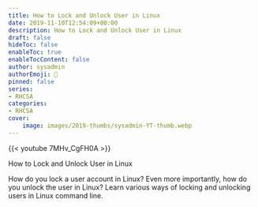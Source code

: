 ```yaml
---
title: How to Lock and Unlock User in Linux
date: 2019-11-10T12:54:09+00:00
description: How to Lock and Unlock User in Linux
draft: false
hideToc: false
enableToc: true
enableTocContent: false
author: sysadmin
authorEmoji: 🐧
pinned: false
series:
- RHCSA
categories:
- RHCSA
cover:
    image: images/2019-thumbs/sysadmin-YT-thumb.webp
---
```

{{< youtube 7MHv_CgFH0A >}}
<figcaption>How to Lock and Unlock User in Linux</figcaption>

How do you lock a user account in Linux? Even more importantly, how do you unlock the user in Linux? Learn various ways of locking and unlocking users in Linux command line.